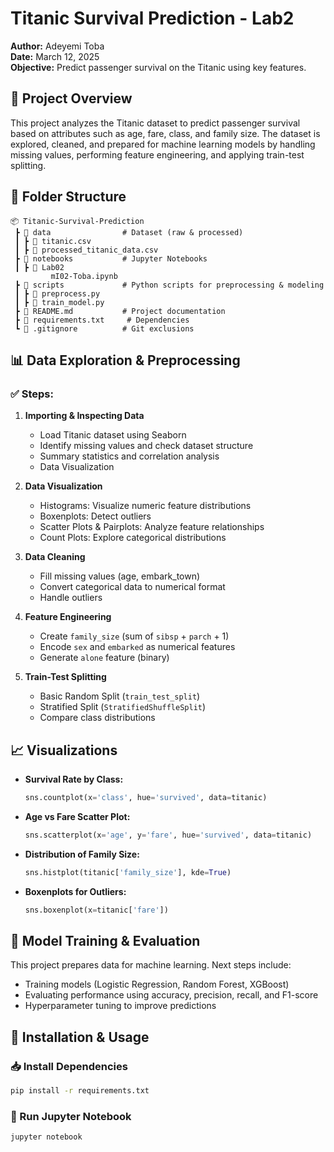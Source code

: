 # Titanic Survival Prediction - Lab2

**Author:** Adeyemi Toba  
**Date:** March 12, 2025  
**Objective:** Predict passenger survival on the Titanic using key features.

## 📜 Project Overview
This project analyzes the Titanic dataset to predict passenger survival based on attributes such as age, fare, class, and family size. The dataset is explored, cleaned, and prepared for machine learning models by handling missing values, performing feature engineering, and applying train-test splitting.

## 📁 Folder Structure
```
📦 Titanic-Survival-Prediction
 ┣ 📂 data                # Dataset (raw & processed)
 ┃ ┣ 📜 titanic.csv
 ┃ ┣ 📜 processed_titanic_data.csv
 ┣ 📂 notebooks           # Jupyter Notebooks
 ┃ ┣ 📜 Lab02
         mI02-Toba.ipynb
 ┣ 📂 scripts             # Python scripts for preprocessing & modeling
 ┃ ┣ 📜 preprocess.py
 ┃ ┣ 📜 train_model.py
 ┣ 📜 README.md           # Project documentation
 ┣ 📜 requirements.txt     # Dependencies
 ┗ 📜 .gitignore          # Git exclusions
```

## 📊 Data Exploration & Preprocessing
### ✅ Steps:
1. **Importing & Inspecting Data**
   - Load Titanic dataset using Seaborn
   - Identify missing values and check dataset structure
   - Summary statistics and correlation analysis
   - Data Visualization

2. **Data Visualization**
   - Histograms: Visualize numeric feature distributions
   - Boxenplots: Detect outliers
   - Scatter Plots & Pairplots: Analyze feature relationships
   - Count Plots: Explore categorical distributions

3. **Data Cleaning**
   - Fill missing values (age, embark_town)
   - Convert categorical data to numerical format
   - Handle outliers

4. **Feature Engineering**
   - Create `family_size` (sum of `sibsp` + `parch` + 1)
   - Encode `sex` and `embarked` as numerical features
   - Generate `alone` feature (binary)

5. **Train-Test Splitting**
   - Basic Random Split (`train_test_split`)
   - Stratified Split (`StratifiedShuffleSplit`)
   - Compare class distributions

## 📈 Visualizations
- **Survival Rate by Class:**  
  ```python
  sns.countplot(x='class', hue='survived', data=titanic)
  ```
- **Age vs Fare Scatter Plot:**  
  ```python
  sns.scatterplot(x='age', y='fare', hue='survived', data=titanic)
  ```
- **Distribution of Family Size:**  
  ```python
  sns.histplot(titanic['family_size'], kde=True)
  ```
- **Boxenplots for Outliers:**  
  ```python
  sns.boxenplot(x=titanic['fare'])
  ```

## 📌 Model Training & Evaluation
This project prepares data for machine learning. Next steps include:
- Training models (Logistic Regression, Random Forest, XGBoost)
- Evaluating performance using accuracy, precision, recall, and F1-score
- Hyperparameter tuning to improve predictions

## 🔧 Installation & Usage
### 📥 Install Dependencies
```bash
pip install -r requirements.txt
```

### 🚀 Run Jupyter Notebook
```bash
jupyter notebook


















